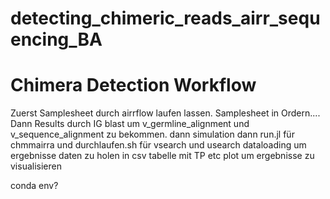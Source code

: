 # detecting_chimeric_reads_airr_sequencing_BA
# Chimera Detection Workflow

Zuerst Samplesheet durch airrflow laufen lassen. Samplesheet in Ordern....
Dann Results durch IG blast um v_germline_alignment und v_sequence_alignment zu bekommen. 
dann simulation
dann run.jl für chmmairra und durchlaufen.sh für vsearch und usearch
dataloading um ergebnisse daten zu holen in csv tabelle mit TP etc
plot um ergebnisse zu visualisieren

conda env?
